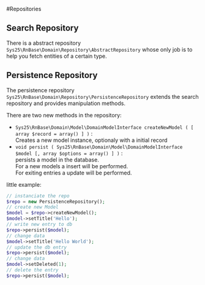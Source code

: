 #Repositories

## Search Repository

There is a abstract repository `Sys25\RnBase\Domain\Repository\AbstractRepository` whose only job is to help you fetch entities of a certain type.

## Persistence Repository

The persistence repository `Sys25\RnBase\Domain\Repository\PersistenceRepository` 
extends the search repository and provides manipulation methods.

There are two new methods in the repository:

* `Sys25\RnBase\Domain\Model\DomainModelInterface createNewModel ( [ array $record = array() ] )` :  
   Creates a new model instance, optionaly with a initial record
* `void persist ( Sys25\RnBase\Domain\Model\DomainModelInterface $model [, array $options = array() ] )` :  
   persists a model in the database.  
   For a new models a insert will be performed.  
   For exiting entries a update will be performed.

little example:
``` php
// instanciate the repo
$repo = new PersistenceRepository();
// create new Model
$model = $repo->createNewModel();
$model->setTitle('Hello');
// write new entry to db
$repo->persist($model);
// change data
$model->setTitle('Hello World');
// update the db entry
$repo->persist($model);
// change data
$model->setDeleted(1);
// delete the entry
$repo->persist($model);
```